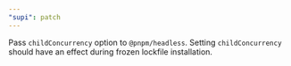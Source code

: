 ```yaml
---
"supi": patch
---
```


Pass `childConcurrency` option to `@pnpm/headless`. Setting `childConcurrency` should have an effect during frozen lockfile installation.
